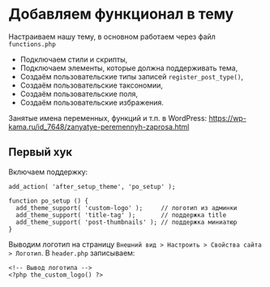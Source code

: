 # Добавляем функционал в тему
Настраиваем нашу тему, в основном работаем через файл `functions.php`

- Подключаем стили и скрипты,
- Подключаем элементы, которые должна поддерживать тема,
- Создаём пользовательские типы записей `register_post_type()`,
- Создаём пользовательские таксономии,
- Создаём пользовательские поля,
- Создаём пользовательские избражения.

Занятые имена переменных, функций и т.п. в WordPress: https://wp-kama.ru/id_7648/zanyatye-peremennyh-zaprosa.html

## Первый хук
Включаем поддержку: 

    add_action( 'after_setup_theme', 'po_setup' );

    function po_setup () {
      add_theme_support( 'custom-logo' );     // логотип из админки
      add_theme_support( 'title-tag' );       // поддержка title
      add_theme_support( 'post-thumbnails' ); // поддержка миниатюр
    }

Выводим логотип на страницу `Внешний вид > Настроить > Свойства сайта > Логотип`. В `header.php` записываем:

    <!-- Вывод логотипа -->
    <?php the_custom_logo() ?>
